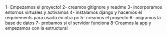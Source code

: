 1- Empezamos el proyecto!
2- creamos gitignore y readme
3- incorporamos entornos virtuales y activamos
4- instalamos django y hacemos el requirements para usarlo en otra pc
5- creamos el proyecto
6- migramos la base de datos
7- probamos si el servidor funciona
8-Creamos la app y empezamos con la estructura!
